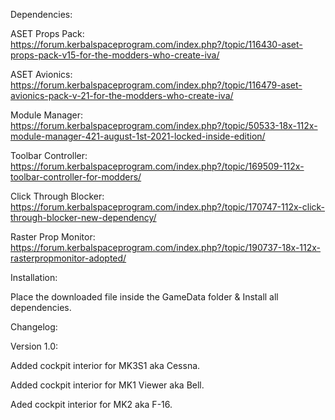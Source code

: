 Dependencies:

ASET Props Pack: https://forum.kerbalspaceprogram.com/index.php?/topic/116430-aset-props-pack-v15-for-the-modders-who-create-iva/

ASET Avionics: https://forum.kerbalspaceprogram.com/index.php?/topic/116479-aset-avionics-pack-v-21-for-the-modders-who-create-iva/

Module Manager: https://forum.kerbalspaceprogram.com/index.php?/topic/50533-18x-112x-module-manager-421-august-1st-2021-locked-inside-edition/

Toolbar Controller: https://forum.kerbalspaceprogram.com/index.php?/topic/169509-112x-toolbar-controller-for-modders/

Click Through Blocker: https://forum.kerbalspaceprogram.com/index.php?/topic/170747-112x-click-through-blocker-new-dependency/

Raster Prop Monitor: https://forum.kerbalspaceprogram.com/index.php?/topic/190737-18x-112x-rasterpropmonitor-adopted/ ⠀ ⠀ ⠀ ⠀ ⠀ ⠀ ⠀ ⠀ ⠀ ⠀ 









Installation:

Place the downloaded file inside the GameData folder & Install all dependencies.








Changelog:

Version 1.0:

Added cockpit interior for MK3S1 aka Cessna.

Added cockpit interior for MK1 Viewer aka Bell.

Aded cockpit interior for MK2 aka F-16.
